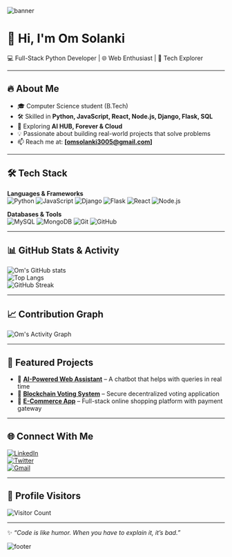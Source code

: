 <!-- Profile Banner -->
![banner](https://capsule-render.vercel.app/api?type=waving&color=gradient&height=200&section=header&text=Om%20Solanki&fontSize=60&fontAlignY=35&desc=Full%20Stack%20Python%20Developer%20🚀&descAlignY=55)

# 👋 Hi, I'm Om Solanki  

💻 Full-Stack Python Developer | 🌐 Web Enthusiast | 🚀 Tech Explorer  

---

## 🔥 About Me  
- 🎓 Computer Science student (B.Tech)  
- 🛠️ Skilled in **Python, JavaScript, React, Node.js, Django, Flask, SQL**  
- 🚀 Exploring **AI HUB, Forever & Cloud**  
- 💡 Passionate about building real-world projects that solve problems  
- 📫 Reach me at: **[omsolanki3005@gmail.com]**  

---

## 🛠️ Tech Stack  

**Languages & Frameworks**  
![Python](https://img.shields.io/badge/Python-3776AB?style=for-the-badge&logo=python&logoColor=white)
![JavaScript](https://img.shields.io/badge/JavaScript-F7DF1E?style=for-the-badge&logo=javascript&logoColor=black)
![Django](https://img.shields.io/badge/Django-092E20?style=for-the-badge&logo=django&logoColor=white)
![Flask](https://img.shields.io/badge/Flask-000000?style=for-the-badge&logo=flask&logoColor=white)
![React](https://img.shields.io/badge/React-20232A?style=for-the-badge&logo=react&logoColor=61DAFB)
![Node.js](https://img.shields.io/badge/Node.js-339933?style=for-the-badge&logo=node.js&logoColor=white)

**Databases & Tools**  
![MySQL](https://img.shields.io/badge/MySQL-005C84?style=for-the-badge&logo=mysql&logoColor=white)
![MongoDB](https://img.shields.io/badge/MongoDB-4EA94B?style=for-the-badge&logo=mongodb&logoColor=white)
![Git](https://img.shields.io/badge/Git-F05032?style=for-the-badge&logo=git&logoColor=white)
![GitHub](https://img.shields.io/badge/GitHub-181717?style=for-the-badge&logo=github&logoColor=white)

---

## 📊 GitHub Stats & Activity  

![Om's GitHub stats](https://github-readme-stats.vercel.app/api?username=omsolanki777&show_icons=true&theme=radical)  
![Top Langs](https://github-readme-stats.vercel.app/api/top-langs/?username=omsolanki777&layout=compact&theme=radical)  
![GitHub Streak](https://github-readme-streak-stats.herokuapp.com/?user=omsolanki777&theme=radical)   

---

## 📈 Contribution Graph  

![Om's Activity Graph](https://github-readme-activity-graph.vercel.app/graph?username=omsolanki777&theme=react-dark&bg_color=20232a&hide_border=true)

---

## 🚀 Featured Projects  

- 🔗 [**AI-Powered Web Assistant**](#) – A chatbot that helps with queries in real time  
- 🔗 [**Blockchain Voting System**](#) – Secure decentralized voting application  
- 🔗 [**E-Commerce App**](#) – Full-stack online shopping platform with payment gateway  

---

## 🌐 Connect With Me  


[![LinkedIn](https://img.shields.io/badge/LinkedIn-0A66C2?style=for-the-badge&logo=linkedin&logoColor=white)](https://www.linkedin.com/in/om-solanki-215182286/)  
[![Twitter](https://img.shields.io/badge/Twitter-1DA1F2?style=for-the-badge&logo=twitter&logoColor=white)](https://x.com/OmSolanki22352)  
[![Gmail](https://img.shields.io/badge/Gmail-D14836?style=for-the-badge&logo=gmail&logoColor=white)](omsolanki3005@gmail.com)  

---

## 👀 Profile Visitors  

![Visitor Count](https://komarev.com/ghpvc/?username=omsolanki777&label=Profile%20Views&color=0e75b6&style=flat)

---

✨ _“Code is like humor. When you have to explain it, it’s bad.”_  

<!-- Footer Banner -->
![footer](https://capsule-render.vercel.app/api?type=waving&color=gradient&height=120&section=footer)
